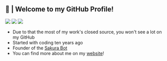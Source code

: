 ## 👻 | Welcome to my GitHub Profile!
![](https://img.shields.io/badge/-Error44-blueviolet)
![](https://img.shields.io/badge/-Sakura&Service-blueviolet)
![](https://komarev.com/ghpvc/?username=Error44-Developer&color=blueviolet)

- Due to that the most of my work's closed source, you won't see a lot on my GitHub
- Started with coding ten years ago
- Founder of the [Sakura Bot](https://github.com/Sakura-World)
- You can find more about me on my [website](https://error44.eu/)!
